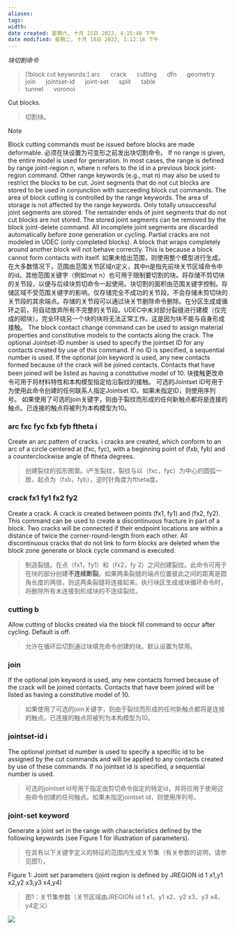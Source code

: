 ```yaml
---
aliases: 
tags: 
width:
date created: 星期六, 十月 15日 2022, 4:15:46 下午
date modified: 星期二, 十月 18日 2022, 1:12:18 下午
---
```

*块切割命令*

>[!block cut keywords:]
>arc &nbsp;&nbsp;&nbsp;&nbsp; crack &nbsp;&nbsp;&nbsp;&nbsp; cutting &nbsp;&nbsp;&nbsp;&nbsp; dfn &nbsp;&nbsp;&nbsp;&nbsp; geometry   
> join &nbsp;&nbsp;&nbsp;&nbsp; jointset-id &nbsp;&nbsp;&nbsp;&nbsp; joint-set &nbsp;&nbsp;&nbsp;&nbsp; split &nbsp;&nbsp;&nbsp;&nbsp; table   
>  tunnel &nbsp;&nbsp;&nbsp;&nbsp; voronoi

Cut blocks.
>切割块。

>[!note]
>Block cutting commands must be issued before blocks are made deformable.
必须在块设置为可变形之前发出块切割命令。
If no range is given, the entire model is used for generation. In most cases, the range is defined by range joint-region n, where n refers to the id in a previous block joint-region command. Other range keywords (e.g., mat n) may also be used to restrict the blocks to be cut. Joint segments that do not cut blocks are stored to be used in conjunction with succeeding block cut commands. The area of block cutting is controlled by the range keywords. The area of storage is not affected by the range keywords. Only totally unsuccessful joint segments are stored. The remainder ends of joint segments that do not cut blocks are not stored. The stored joint segments can be removed by the block joint-delete command. All incomplete joint segments are discarded automatically before zone generation or cycling. Partial cracks are not modeled in UDEC (only completed blocks). A block that wraps completely around another block will not behave correctly. This is because a block cannot form contacts with itself.
>如果未给出范围，则使用整个模型进行生成。在大多数情况下，范围由范围关节区域n定义，其中n是指先前块关节区域命令中的id。其他范围关键字（例如mat n）也可用于限制要切割的块。将存储不剪切块的关节段，以便与后续块剪切命令一起使用。块切割的面积由范围关键字控制。存储区域不受范围关键字的影响。仅存储完全不成功的关节段。不会存储未剪切块的关节段的其余端点。存储的关节段可以通过块关节删除命令删除。在分区生成或循环之前，将自动放弃所有不完整的关节段。UDEC中未对部分裂缝进行建模（仅完成的砌块）。完全环绕另一个块的块将无法正常工作。这是因为块不能与自身形成接触。
The block contact change command can be used to assign material properties and constitutive models to the contacts along the crack.
The optional Jointset-ID number is used to specify the jointset ID for any contacts created by use of this command. If no ID is specified, a sequential number is used.
If the optional join keyword is used, any new contacts formed because of the crack will be joined contacts. Contacts that have been joined will be listed as having a constitutive model of 10.
块接触更改命令可用于将材料特性和本构模型指定给沿裂纹的接触。
可选的Jointset ID号用于为使用此命令创建的任何联系人指定Jointset ID。如果未指定ID，则使用序列号。
如果使用了可选的join关键字，则由于裂纹而形成的任何新触点都将是连接的触点。已连接的触点将被列为本构模型为10。

### arc fxc fyc fxb fyb ftheta i
Create an arc pattern of cracks. i cracks are created, which conform to an arc of a circle centered at (fxc, fyc), with a beginning point of (fxb, fyb) and a counterclockwise angle of ftheta degrees.
>创建裂纹的弧形图案。i产生裂纹，裂纹与以（fxc，fyc）为中心的圆弧一致，起点为（fxb，fyb），逆时针角度为ftheta度。

### crack fx1 fy1 fx2 fy2
Create a crack. A crack is created between points (fx1, fy1) and (fx2, fy2). This command can be used to create a discontinuous fracture in part of a block. Two cracks will be connected if their endpoint locations are within a distance of twice the corner-round-length from each other. All discontinuous cracks that do not link to form blocks are deleted when the block zone generate or block cycle command is executed.
>制造裂缝。在点（fx1，fy1）和（fx2，fy 2）之间创建裂纹。此命令可用于在块的部分创建**不连续断裂**。如果两条裂缝的端点位置彼此之间的距离是圆角长度的两倍，则这两条裂缝将连接起来。执行块区生成或块循环命令时，将删除所有未连接到形成块的不连续裂纹。

### cutting b
Allow cutting of blocks created via the block fill command to occur after cycling. Default is off.
>允许在循环后切割通过块填充命令创建的块。默认设置为禁用。

### join
If the optional join keyword is used, any new contacts formed because of the crack will be joined contacts. Contacts that have been joined will be listed as having a constitutive model of 10.
>如果使用了可选的join关键字，则由于裂纹而形成的任何新触点都将是连接的触点。已连接的触点将被列为本构模型为10。

### jointset-id i
The optional jointset id number is used to specify a specifiic id to be assigned by the cut commands and will be applied to any contacts created by use of these commands. If no jointset id is specified, a sequential number is used.
>可选的jointset id号用于指定由剪切命令指定的特定id，并将应用于使用这些命令创建的任何触点。如果未指定jointset id，则使用序列号。

### joint-set keyword
Generate a joint set in the range with characteristics defined by the following keywords (see Figure 1 for illustration of parameters).
>在具有以下关键字定义的特征的范围内生成关节集（有关参数的说明，请参见图1）。

Figure 1: Joint set parameters (joint region is defined by JREGION id 1 x1,y1 x2,y2 x3,y3 x4,y4)
>图1：关节集参数（关节区域由JREGION id 1 x1、y1 x2、y2 x3、y3 x4、y4定义）

![](https://obsidianxjb.oss-cn-hangzhou.aliyuncs.com/obsidian/202210151622523.png)


